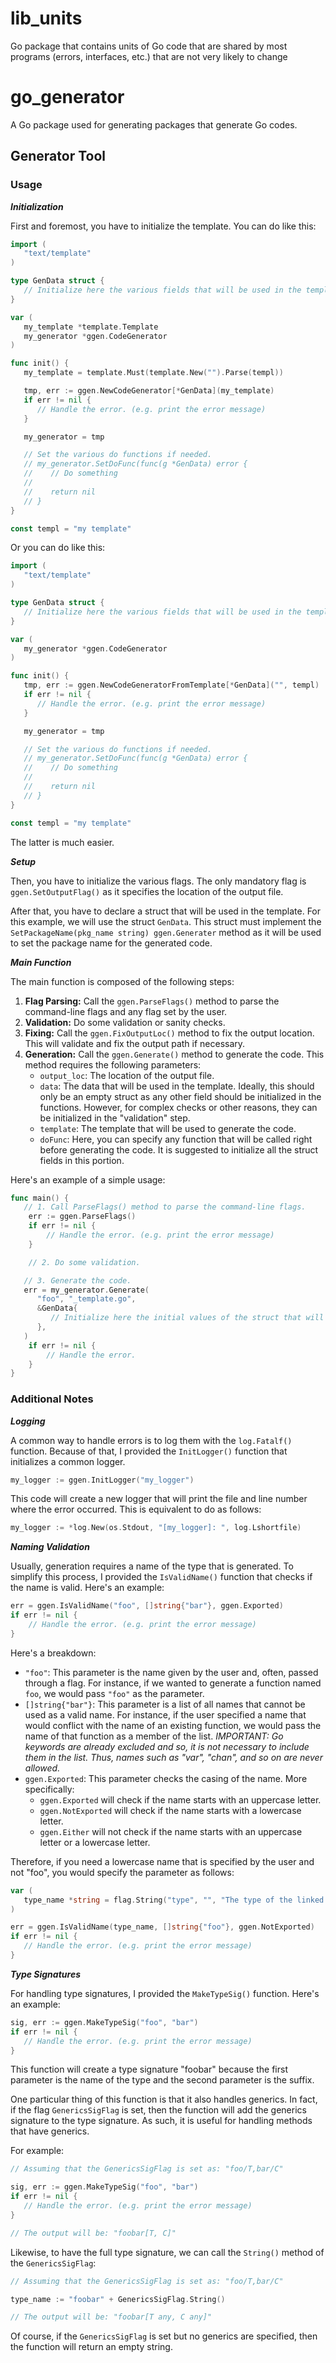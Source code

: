 # lib_units
Go package that contains units of Go code that are shared by most programs (errors, interfaces, etc.) that are not very likely to change


# go_generator
A Go package used for generating packages that generate Go codes.


## Generator Tool

### Usage

***Initialization***

First and foremost, you have to initialize the template. You can do like this:
```go
import (
   "text/template"
)

type GenData struct {
   // Initialize here the various fields that will be used in the template.
}

var (
   my_template *template.Template
   my_generator *ggen.CodeGenerator
)

func init() {
   my_template = template.Must(template.New("").Parse(templ))

   tmp, err := ggen.NewCodeGenerator[*GenData](my_template)
   if err != nil {
      // Handle the error. (e.g. print the error message)
   }

   my_generator = tmp

   // Set the various do functions if needed.
   // my_generator.SetDoFunc(func(g *GenData) error {
   //    // Do something
   //
   //    return nil
   // }
}

const templ = "my template"
```

Or you can do like this:
```go
import (
   "text/template"
)

type GenData struct {
   // Initialize here the various fields that will be used in the template.
}

var (
   my_generator *ggen.CodeGenerator
)

func init() {
   tmp, err := ggen.NewCodeGeneratorFromTemplate[*GenData]("", templ)
   if err != nil {
      // Handle the error. (e.g. print the error message)
   }

   my_generator = tmp

   // Set the various do functions if needed.
   // my_generator.SetDoFunc(func(g *GenData) error {
   //    // Do something
   //
   //    return nil
   // }
}

const templ = "my template"
```

The latter is much easier.


***Setup***

Then, you have to initialize the various flags. The only mandatory flag is `ggen.SetOutputFlag()` as it specifies the location of the output file.

After that, you have to declare a struct that will be used in the template. For this example, we will use the struct `GenData`. This struct must implement the `SetPackageName(pkg_name string) ggen.Generater` method as it will be used to set the package name for the generated code.


***Main Function***

The main function is composed of the following steps:
1. **Flag Parsing:** Call the `ggen.ParseFlags()` method to parse the command-line flags and any flag set by the user.
2. **Validation:** Do some validation or sanity checks.
3. **Fixing:** Call the `ggen.FixOutputLoc()` method to fix the output location. This will validate and fix the output path if necessary.
4. **Generation:** Call the `ggen.Generate()` method to generate the code. This method requires the following parameters:
   - `output_loc`: The location of the output file.
   - `data`: The data that will be used in the template. Ideally, this should only be an empty struct as any other field should be initialized in the functions. However, for complex checks or other reasons, they can be initialized in the "validation" step.
   - `template`: The template that will be used to generate the code.
   - `doFunc`: Here, you can specify any function that will be called right before generating the code. It is suggested to initialize all the struct fields in this portion.


Here's an example of a simple usage:
```go
func main() {
   // 1. Call ParseFlags() method to parse the command-line flags.
	err := ggen.ParseFlags()
	if err != nil {
		// Handle the error. (e.g. print the error message)
	}

	// 2. Do some validation.

   // 3. Generate the code.
   err = my_generator.Generate(
      "foo", "_template.go",
      &GenData{
         // Initialize here the initial values of the struct that will be used in the template.
      },
   )
	if err != nil {
		// Handle the error.
	}
}
```


### Additional Notes

***Logging***

A common way to handle errors is to log them with the `log.Fatalf()` function. Because of that, I provided the `InitLogger()` function that initializes a common logger.

```go
my_logger := ggen.InitLogger("my_logger")
```

This code will create a new logger that will print the file and line number where the error occurred. This is equivalent to do as follows:
```go
my_logger := *log.New(os.Stdout, "[my_logger]: ", log.Lshortfile)
```


***Naming Validation***

Usually, generation requires a name of the type that is generated. To simplify this process, I provided the `IsValidName()` function that checks if the name is valid. Here's an example:
```go
err = ggen.IsValidName("foo", []string{"bar"}, ggen.Exported)
if err != nil {
	// Handle the error. (e.g. print the error message)
}
```

Here's a breakdown:
- `"foo"`: This parameter is the name given by the user and, often, passed through a flag. For instance, if we wanted to generate a function named `foo`, we would pass `"foo"` as the parameter.
- `[]string{"bar"}`: This parameter is a list of all names that cannot be used as a valid name. For instance, if the user specified a name that would conflict with the name of an existing function, we would pass the name of that function as a member of the list. *IMPORTANT: Go keywords are already excluded and so, it is not necessary to include them in the list. Thus, names such as "var", "chan", and so on are never allowed.*
- `ggen.Exported`: This parameter checks the casing of the name. More specifically:
   - `ggen.Exported` will check if the name starts with an uppercase letter.
   - `ggen.NotExported` will check if the name starts with a lowercase letter.
   - `ggen.Either` will not check if the name starts with an uppercase letter or a lowercase letter.

Therefore, if you need a lowercase name that is specified by the user and not "foo", you would specify the parameter as follows:
```go
var (
   type_name *string = flag.String("type", "", "The type of the linked stack.")
)

err = ggen.IsValidName(type_name, []string{"foo"}, ggen.NotExported)
if err != nil {
   // Handle the error. (e.g. print the error message)
}
```


***Type Signatures***

For handling type signatures, I provided the `MakeTypeSig()` function. Here's an example:
```go
sig, err := ggen.MakeTypeSig("foo", "bar")
if err != nil {
   // Handle the error. (e.g. print the error message)
}
```

This function will create a type signature "foobar" because the first parameter is the name of the type and the second parameter is the suffix.

One particular thing of this function is that it also handles generics. In fact, if the flag `GenericsSigFlag` is set, then the function will add the generics signature to the type signature. As such, it is useful for handling methods that have generics.


For example:
```go
// Assuming that the GenericsSigFlag is set as: "foo/T,bar/C"

sig, err := ggen.MakeTypeSig("foo", "bar")
if err != nil {
   // Handle the error. (e.g. print the error message)
}

// The output will be: "foobar[T, C]"
```

Likewise, to have the full type signature, we can call the `String()` method of the `GenericsSigFlag`:
```go
// Assuming that the GenericsSigFlag is set as: "foo/T,bar/C"

type_name := "foobar" + GenericsSigFlag.String()

// The output will be: "foobar[T any, C any]"
```

Of course, if the `GenericsSigFlag` is set but no generics are specified, then the function will return an empty string.
